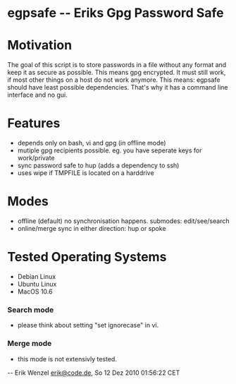 # egpsafe -- Eriks Gpg Password Safe

# Motivation
The goal of this script is to store passwords in a file without any format
and keep it as secure as possible. This means gpg encrypted. It must still
work, if most other things on a host do not work anymore. This means: egpsafe
should have least possible dependencies. That's why it has a command line
interface and no gui.

# Features
 * depends only on bash, vi and gpg (in offline mode)
 * mutiple gpg recipients possible. eg. you have seperate keys for work/private
 * sync password safe to hup (adds a dependency to ssh)
 * uses wipe if TMPFILE is located on a harddrive

# Modes
 * offline (default) no synchronisation happens. submodes: edit/see/search
 * online/merge sync in either direction: hup or spoke

# Tested Operating Systems
 * Debian Linux
 * Ubuntu Linux
 * MacOS 10.6

### Search mode
 * please think about setting "set ignorecase" in vi.

### Merge mode
 * this mode is not extensivly tested.

 -- Erik Wenzel <erik@code.de>, So 12 Dez 2010 01:56:22 CET
